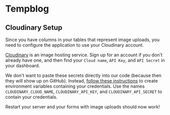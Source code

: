# Tempblog

## Cloudinary Setup

Since you have columns in your tables that represent image uploads, you need to configure the application to use your Cloudinary account.

[Cloudinary](https://cloudinary.com/) is an image hosting service. Sign up for an account if you don't already have one, and then find your `Cloud name`, `API Key`, and `API Secret` in your dashboard.

We don't want to paste these secrets directly into our code (because then they will show up on GitHub). Instead, [follow these instructions](https://guides.firstdraft.com/storing-credentials-securely) to create environment variables containing your credentials. Use the names `CLOUDINARY_CLOUD_NAME`,
`CLOUDINARY_API_KEY`, and `CLOUDINARY_API_SECRET` to contain your credentials.

Restart your server and your forms with image uploads should now work!
